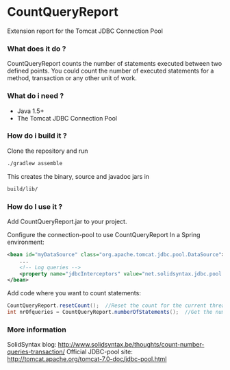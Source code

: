 # CountQueryReport
Extension report for the Tomcat JDBC Connection Pool
### What does it do ?
CountQueryReport counts the number of statements executed between two defined points. You could count the number of executed statements for a method, transaction or any other unit of work. 
### What do i need ?  
  - Java 1.5+
  - The Tomcat JDBC Connection Pool 
  
### How do i build it ?
Clone the repository and run 
```sh
./gradlew assemble
```
This creates the binary, source and javadoc jars in
```sh
build/lib/
```
### How do I use it ?
Add CountQueryReport.jar to your project.

Configure the connection-pool to use CountQueryReport
In a Spring environment:
```xml
<bean id="myDataSource" class="org.apache.tomcat.jdbc.pool.DataSource">
	...
	<!-- Log queries -->
	<property name="jdbcInterceptors" value="net.solidsyntax.jdbc.pool.interceptor.CountQueryReport" />
</bean>
```
Add code where you want to count statements:  
```java
CountQueryReport.resetCount();  //Reset the count for the current thread
int nrOfqueries = CountQueryReport.numberOfStatements();  //Get the number of statements executed on the current thread since the last reset
```
### More information
SolidSyntax blog: http://www.solidsyntax.be/thoughts/count-number-queries-transaction/
Official JDBC-pool site: http://tomcat.apache.org/tomcat-7.0-doc/jdbc-pool.html
